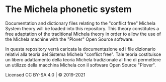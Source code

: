 # The Michela phonetic system
Documentation and dictionary files relating to the "conflict free" Michela System theory will be loaded into this repository. This theory constitutes a free adaptation of the traditional Michela theory in order to allow the use of the Michela machine with the "Plover" Open Source software.

In questa repository verrà caricata la documentazione ed i file dizionario relativi alla teoria del Sistema Michela "conflict free". Tale teoria costituisce un libero adattamento della teoria Michela tradizionale al fine di permettere un utilizzo della macchina Michela con il software Open Source "Plover".  

Licensed CC BY-SA 4.0 | © 2019-2021
